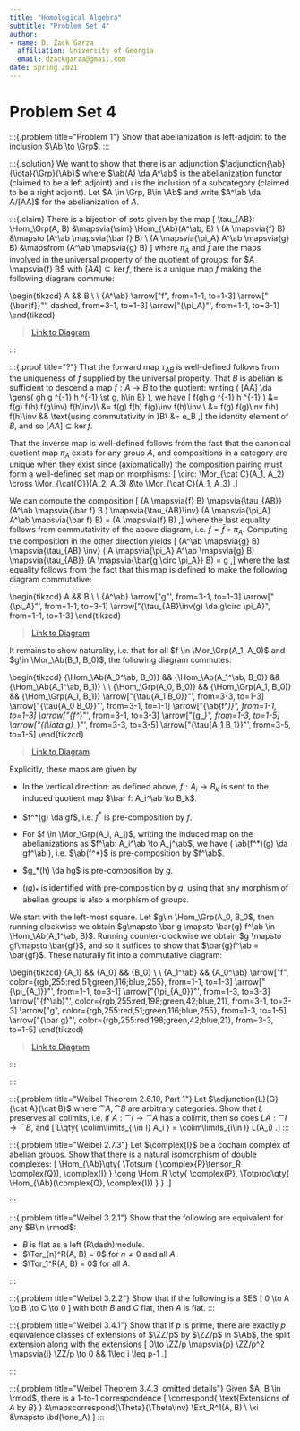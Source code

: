```yaml
---
title: "Homological Algebra"
subtitle: "Problem Set 4"
author:
- name: D. Zack Garza
  affiliation: University of Georgia 
  email: dzackgarza@gmail.com 
date: Spring 2021
---
```


# Problem Set 4

:::{.problem title="Problem 1"}
Show that abelianization is left-adjoint to the inclusion $\Ab \to \Grp$.
:::

:::{.solution}
We want to show that there is an adjunction $\adjunction{\ab}{\iota}{\Grp}{\Ab}$ where $\ab(A) \da A^\ab$ is the abelianization functor (claimed to be a left adjoint) and $\iota$ is the inclusion of a subcategory (claimed to be a right adjoint).
Let $A \in \Grp, B\in \Ab$ and write $A^\ab \da A/[AA]$ for the abelianization of $A$. 

:::{.claim}
There is a bijection of sets given by the map
\[
\tau_{AB}: \Hom_\Grp(A, B)
&\mapsvia{\sim} 
\Hom_{\Ab}(A^\ab, B) 
\\
(A \mapsvia{f} B) &\mapsto (A^\ab \mapsvia{\bar f} B) \\
(A \mapsvia{\pi_A} A^\ab \mapsvia{g} B) &\mapsfrom (A^\ab \mapsvia{g} B)
\]
where $\pi_A$ and $\bar f$ are the maps involved in the universal property of the quotient of groups: for $A \mapsvia{f} B$ with $[AA] \subseteq \ker f$, there is a unique map $\bar f$ making the following diagram commute:

\begin{tikzcd}
	A && B \\
	\\
	{A^\ab}
	\arrow["f", from=1-1, to=1-3]
	\arrow["{\bar{f}}"', dashed, from=3-1, to=1-3]
	\arrow["{\pi_A}"', from=1-1, to=3-1]
\end{tikzcd}

> [Link to Diagram](https://q.uiver.app/?q=WzAsMyxbMCwwLCJBIl0sWzAsMiwiQV5cXGFiIl0sWzIsMCwiQiJdLFswLDIsImYiXSxbMSwyLCJcXGJhcntmfSIsMix7InN0eWxlIjp7ImJvZHkiOnsibmFtZSI6ImRhc2hlZCJ9fX1dLFswLDEsIlxccGlfQSIsMl1d)

:::


:::{.proof title="?"}
That the forward map $\tau_{AB}$ is well-defined follows from the uniqueness of $\bar f$ supplied by the universal property. 
That $B$ is abelian is sufficient to descend a map $f:A\to B$ to the quotient: writing \( [AA] \da \gens{ gh g ^{-1} h ^{-1} \st g, h\in B}  \), we have
\[
f(gh g ^{-1} h ^{-1} ) 
&= f(g) f(h) f(g\inv) f(h\inv)\\
&= f(g) f(h) f(g)\inv f(h)\inv \\
&= f(g) f(g)\inv f(h) f(h)\inv && \text{using commutativity in }B\\
&= e_B
,\]
the identity element of $B$, and so $[AA] \subseteq \ker f$.

That the inverse map is well-defined follows from the fact that the canonical quotient map $\pi_A$ exists for any group $A$, and compositions in a category are unique when they exist since (axiomatically) the composition pairing must form a well-defined set map on morphisms:
\[
\circ: \Mor_{\cat C}(A_1, A_2) \cross \Mor_{\cat{C}}(A_2, A_3) &\to \Mor_{\cat C}(A_1, A_3)
.\]

We can compute the composition
\[
(A \mapsvia{f} B) \mapsvia{\tau_{AB}} (A^\ab \mapsvia{\bar f} B ) \mapsvia{\tau_{AB}\inv} (A \mapsvia{\pi_A} A^\ab \mapsvia{\bar f} B) = (A \mapsvia{f} B)
,\]
where the last equality follows from commutativity of the above diagram, i.e. $f = \bar f \circ \pi_A$.
Computing the composition in the other direction yields
\[
(A^\ab \mapsvia{g} B)
\mapsvia{\tau_{AB} \inv} ( A \mapsvia{\pi_A} A^\ab \mapsvia{g} B)
\mapsvia{\tau_{AB}} (A \mapsvia{\bar{g \circ \pi_A}} B)
= g
,\]
where the last equality follows from the fact that this map is defined to make the following diagram commutative:

\begin{tikzcd}
	A && B \\
	\\
	{A^\ab}
	\arrow["g"', from=3-1, to=1-3]
	\arrow["{\pi_A}"', from=1-1, to=3-1]
	\arrow["{\tau_{AB}\inv(g) \da g\circ \pi_A}", from=1-1, to=1-3]
\end{tikzcd}


> [Link to Diagram](https://q.uiver.app/?q=WzAsMyxbMCwwLCJBIl0sWzAsMiwiQV5cXGFiIl0sWzIsMCwiQiJdLFsxLDIsImciLDJdLFswLDEsIlxccGlfQSIsMl0sWzAsMiwiXFx0YXVfe0FCfVxcaW52KGcpIFxcZGEgZ1xcY2lyYyBcXHBpX0EiXV0=)

It remains to show naturality, i.e. that for all $f \in \Mor_\Grp(A_1, A_0)$ and $g\in \Mor_\Ab(B_1, B_0)$, the following diagram commutes:

\begin{tikzcd}
	{\Hom_\Ab(A_0^\ab, B_0)} && {\Hom_\Ab(A_1^\ab, B_0)} && {\Hom_\Ab(A_1^\ab, B_1)} \\
	\\
	{\Hom_\Grp(A_0, B_0)} && {\Hom_\Grp(A_1, B_0)} && {\Hom_\Grp(A_1, B_1)}
	\arrow["{\tau{A_1 B_0}}"', from=3-3, to=1-3]
	\arrow["{\tau{A_0 B_0}}"', from=3-1, to=1-1]
	\arrow["{\ab(f^*)}", from=1-1, to=1-3]
	\arrow["{f^*}"', from=3-1, to=3-3]
	\arrow["{g_*}", from=1-3, to=1-5]
	\arrow["{(\iota g)_*}"', from=3-3, to=3-5]
	\arrow["{\tau{A_1 B_1}}"', from=3-5, to=1-5]
\end{tikzcd}

> [Link to Diagram](https://q.uiver.app/?q=WzAsNixbMCwwLCJcXEhvbV9cXEFiKEFfMF5cXGFiLCBCXzApIl0sWzAsMiwiXFxIb21fXFxHcnAoQV8wLCBCXzApIl0sWzIsMCwiXFxIb21fXFxBYihBXzFeXFxhYiwgQl8wKSJdLFsyLDIsIlxcSG9tX1xcR3JwKEFfMSwgQl8wKSJdLFs0LDAsIlxcSG9tX1xcQWIoQV8xXlxcYWIsIEJfMSkiXSxbNCwyLCJcXEhvbV9cXEdycChBXzEsIEJfMSkiXSxbMywyLCJcXHRhdXtBXzEgQl8wfSIsMl0sWzEsMCwiXFx0YXV7QV8wIEJfMH0iLDJdLFswLDIsIlxcYWIoZl4qKSJdLFsxLDMsImZeKiIsMl0sWzIsNCwiZ18qIl0sWzMsNSwiKFxcaW90YSBnKV8qIiwyXSxbNSw0LCJcXHRhdXtBXzEgQl8xfSIsMl1d)

Explicitly, these maps are given by

- In the vertical direction: as defined above, $f:A_i \to B_k$ is sent to the induced quotient map $\bar f: A_i^\ab \to B_k$.

- $f^*(g) \da gf$, i.e. $f^*$ is pre-composition by $f$.

- For $f \in \Mor_\Grp(A_i, A_j)$, writing the induced map on the abelianizations as $f^\ab: A_i^\ab \to A_j^\ab$, we have \( \ab(f^*)(g) \da gf^\ab \), i.e. $\ab(f^*)$ is pre-composition by $f^\ab$.

- $g_*(h) \da hg$ is pre-composition by $g$.

- $(\iota g)_*$ is identified with pre-composition by $g$, using that any morphism of abelian groups is also a morphism of groups.

We start with the left-most square.
Let $g\in \Hom_\Grp(A_0, B_0$, then running clockwise we obtain $g\mapsto \bar g \mapsto \bar{g} f^\ab \in \Hom_\Ab(A_1^\ab, B)$.
Running counter-clockwise we obtain $g \mapsto gf\mapsto \bar{gf}$, and so it suffices to show that $\bar{g}f^\ab = \bar{gf}$.
These naturally fit into a commutative diagram:

\begin{tikzcd}
	{A_1} && {A_0} && {B_0} \\
	\\
	{A_1^\ab} && {A_0^\ab}
	\arrow["f", color={rgb,255:red,51;green,116;blue,255}, from=1-1, to=1-3]
	\arrow["{\pi_{A_1}}"', from=1-1, to=3-1]
	\arrow["{\pi_{A_0}}"', from=1-3, to=3-3]
	\arrow["{f^\ab}"', color={rgb,255:red,198;green,42;blue,21}, from=3-1, to=3-3]
	\arrow["g", color={rgb,255:red,51;green,116;blue,255}, from=1-3, to=1-5]
	\arrow["{\bar g}"', color={rgb,255:red,198;green,42;blue,21}, from=3-3, to=1-5]
\end{tikzcd}

> [Link to Diagram](https://q.uiver.app/?q=WzAsNSxbMCwwLCJBXzEiXSxbMCwyLCJBXzFeXFxhYiJdLFsyLDAsIkFfMCJdLFsyLDIsIkFfMF5cXGFiIl0sWzQsMCwiQl8wIl0sWzAsMiwiZiIsMCx7ImNvbG91ciI6WzIyMSwxMDAsNjBdfSxbMjIxLDEwMCw2MCwxXV0sWzAsMSwiXFxwaV97QV8xfSIsMl0sWzIsMywiXFxwaV97QV8wfSIsMl0sWzEsMywiZl5cXGFiIiwyLHsiY29sb3VyIjpbNyw4MSw0M119LFs3LDgxLDQzLDFdXSxbMiw0LCJnIiwwLHsiY29sb3VyIjpbMjIxLDEwMCw2MF19LFsyMjEsMTAwLDYwLDFdXSxbMyw0LCJcXGJhciBnIiwyLHsiY29sb3VyIjpbNyw4MSw0M119LFs3LDgxLDQzLDFdXV0=)


:::


:::


:::{.problem title="Weibel Theorem 2.6.10, Part 1"}
Let $\adjunction{L}{G}{\cat A}{\cat B}$ where $\cat{A}, \cat{B}$ are arbitrary categories.
Show that $L$ preserves all colimits, i.e. if $A: \cat I\to \cat A$ has a colimit, then so does $LA: \cat I \to \cat B$, and
\[
L\qty{ \colim\limits_{i\in I} A_i } = \colim\limits_{i\in I} L(A_i)
.\]
:::

:::{.problem title="Weibel 2.7.3"}
Let $\complex{I}$ be a cochain complex of abelian groups.
Show that there is a natural isomorphism of double complexes:
\[
\Hom_{\Ab}\qty{ \Totsum ( \complex{P}\tensor_R \complex{Q}), \complex{I} }
\cong
\Hom_R \qty{ \complex{P}, \Totprod\qty{ \Hom_{\Ab}(\complex{Q}, \complex{I}) }  } 
.\]

:::

:::{.problem title="Weibel 3.2.1"}
Show that the following are equivalent for any $B\in \rmod$:

- $B$ is flat as a left \(R\dash\)module.
- $\Tor_{n}^R(A, B) = 0$ for $n\neq 0$ and all $A$.
- $\Tor_1^R(A, B) = 0$ for all $A$.

:::

:::{.problem title="Weibel 3.2.2"}
Show that if the following is a SES
\[
0 \to A \to B \to C \to 0
\]
with both $B$ and $C$ flat, then $A$ is flat.
:::

:::{.problem title="Weibel 3.4.1"}
Show that if $p$ is prime, there are exactly $p$ equivalence classes of extensions of $\ZZ/p$ by $\ZZ/p$ in $\Ab$, the split extension along with the extensions 
\[
0\to \ZZ/p \mapsvia{p} \ZZ/p^2 \mapsvia{i} \ZZ/p \to 0 && 1\leq i \leq p-1
.\]


:::

:::{.problem title="Weibel Theorem 3.4.3, omitted details"}
Given $A, B \in \rmod$, there is a 1-to-1 correspondence 
\[
\correspond{
  \text{Extensions of $A$ by $B$}
}
&\mapscorrespond{\Theta}{\Theta\inv}
\Ext_R^1(A, B) \\
\xi &\mapsto \bd(\one_A)
\]
:::



